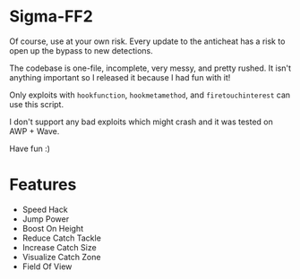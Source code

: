 # Sigma-FF2
Of course, use at your own risk. Every update to the anticheat has a risk to open up the bypass to new detections.

The codebase is one-file, incomplete, very messy, and pretty rushed. It isn't anything important so I released it because I had fun with it!

Only exploits with `hookfunction`, `hookmetamethod`, and `firetouchinterest` can use this script. 

I don't support any bad exploits which might crash and it was tested on AWP + Wave.

Have fun :)

# Features
* Speed Hack
* Jump Power
* Boost On Height
* Reduce Catch Tackle
* Increase Catch Size
* Visualize Catch Zone
* Field Of View
